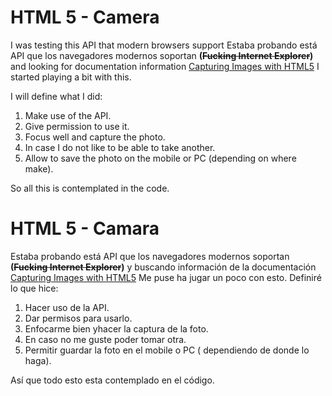 # HTML 5 - Camera 

I was testing this API that modern browsers support
Estaba probando está API que los navegadores modernos soportan **(~~Fucking Internet 
Explorer~~)** and looking for documentation information  [Capturing Images with 
HTML5](https://developers.google.com/web/fundamentals/media/capturing-images/) 
I started playing a bit with this.

I will define what I did:

 1.  Make use of the API. 
 2. Give permission to use it.
 3. Focus well and capture the photo. 
 4. In case I do not like to be able to take another.
 5. Allow to save the photo on the mobile or PC (depending on where
    make).

So all this is contemplated in the code.

# HTML 5 - Camara
Estaba probando está API que los navegadores modernos soportan **(~~Fucking Internet 
Explorer~~)** y buscando información de la documentación  [Capturing Images with 
HTML5](https://developers.google.com/web/fundamentals/media/capturing-images/) 
Me puse ha jugar un poco con esto.
Definiré lo que hice:

 1. Hacer uso de la API. 
 2. Dar permisos para usarlo. 
 3. Enfocarme bien yhacer la captura de la foto. 
 4. En caso no me guste poder tomar otra.
 5. Permitir guardar la foto en el mobile o PC ( dependiendo de donde lo
    haga).

Así que todo esto esta contemplado en el código.


